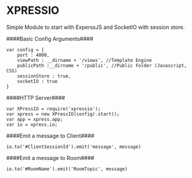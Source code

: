 XPRESSIO
========

Simple Module to start with ExperssJS and SocketIO with session store.


####Basic Config Arguments####
```
var config = {
    port : 4000,
    viewPath : __dirname + '/views', //Template Engine
    publicPath :__dirname + '/public', //Public Folder (Javascript, CSS)
    sessionStore : true,
    socketIO : true
}
```

####HTTP Server####
```
var XPressIO = require('xpressio');
var xpress = new XPressIO(config).start();
var app = xpress.app;
var io = xpress.io;
```

####Emit a message to Client####
```
io.to('#ClientSessionId').emit('message', message)
```

####Emit a message to Room####
```
io.to('#RoomName').emit('RoomTopic', message)
```